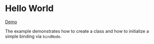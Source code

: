 # Hello World

[Demo](http://seemplejs.github.io/examples-and-tutorials/hello-world/)

The example demonstrates how to create a class and how to initialize a simple binding via ``bindNode``.
